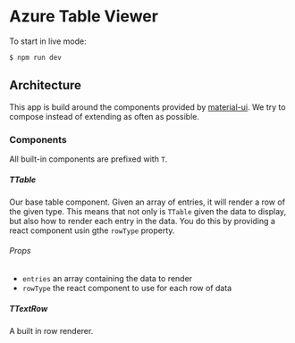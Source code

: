 # Azure Table Viewer

To start in live mode:

```bash
$ npm run dev
```

## Architecture
This app is build around the components provided by [material-ui](https://github.com/callemall/material-ui). We try to compose instead of extending as often as possible.


### Components
All built-in components are prefixed with `T`.

##### TTable
Our base table component. Given an array of entries, it will render a row of the given type. This means that not only is `TTable` given the data to display, but also how to render each entry in the data. You do this by providing a react component usin gthe `rowType` property.

###### Props
* `entries`  an array containing the data to render
* `rowType`  the react component to use for each row of data

##### TTextRow
A built in row renderer.
